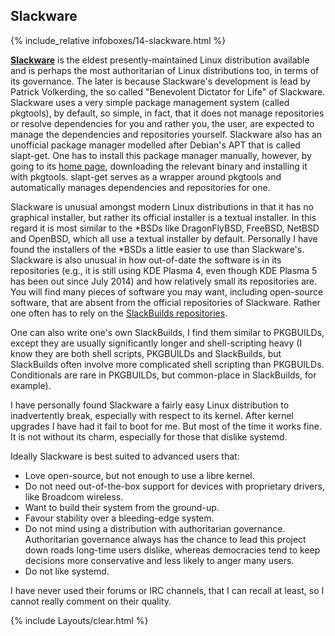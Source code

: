 ## Slackware
{% include_relative infoboxes/14-slackware.html %}

[**Slackware**](http://www.slackware.com/) is the eldest presently-maintained Linux distribution available and is perhaps the most authoritarian of Linux distributions too, in terms of its governance. The later is because Slackware's development is lead by Patrick Volkerding, the so called "Benevolent Dictator for Life" of Slackware. Slackware uses a very simple package management system (called pkgtools), by default, so simple, in fact, that it does not manage repositories or resolve dependencies for you and rather you, the user, are expected to manage the dependencies and repositories yourself. Slackware also has an unofficial package manager modelled after Debian's APT that is called slapt-get. One has to install this package manager manually, however, by going to its [home page](https://software.jaos.org/), downloading the relevant binary and installing it with pkgtools. slapt-get serves as a wrapper around pkgtools and automatically manages dependencies and repositories for one.

Slackware is unusual amongst modern Linux distributions in that it has no graphical installer, but rather its official installer is a textual installer. In this regard it is most similar to the &#42;BSDs like DragonFlyBSD, FreeBSD, NetBSD and OpenBSD, which all use a textual installer by default. Personally I have found the installers of the &#42;BSDs a little easier to use than Slackware's. Slackware is also unusual in how out-of-date the software is in its repositories (e.g., it is still using KDE Plasma 4, even though KDE Plasma 5 has been out since July 2014) and how relatively small its repositories are. You will find many pieces of software you may want, including open-source software, that are absent from the official repositories of Slackware. Rather one often has to rely on the [SlackBuilds repositories](https://slackbuilds.org).

One can also write one's own SlackBuilds, I find them similar to PKGBUILDs, except they are usually significantly longer and shell-scripting heavy (I know they are both shell scripts, PKGBUILDs and SlackBuilds, but SlackBuilds often involve more complicated shell scripting than PKGBUILDs. Conditionals are rare in PKGBUILDs, but common-place in SlackBuilds, for example).

I have personally found Slackware a fairly easy Linux distribution to inadvertently break, especially with respect to its kernel. After kernel upgrades I have had it fail to boot for me. But most of the time it works fine. It is not without its charm, especially for those that dislike systemd.

Ideally Slackware is best suited to advanced users that:

* Love open-source, but not enough to use a libre kernel.
* Do not need out-of-the-box support for devices with proprietary drivers, like Broadcom wireless.
* Want to build their system from the ground-up.
* Favour stability over a bleeding-edge system.
* Do not mind using a distribution with authoritarian governance. Authoritarian governance always has the chance to lead this project down roads long-time users dislike, whereas democracies tend to keep decisions more conservative and less likely to anger many users.
* Do not like systemd.

I have never used their forums or IRC channels, that I can recall at least, so I cannot really comment on their quality. 

{% include Layouts/clear.html %}
